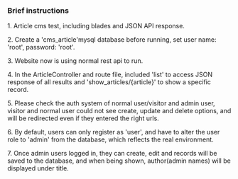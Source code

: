 <h3>Brief instructions</h3>
<p>1. Article cms test, including blades and JSON API response.</p>
<p>2. Create a 'cms_article'mysql database before running, set user name: 'root', password: 'root'.</p>
<p>3. Website now is using normal rest api to run.</p>
<p>4. In the ArticleController and route file, included 'list' to access JSON response of all results and 'show_articles/{article}' to show a specific record.</p>
<p>5. Please check the auth system of normal user/visitor and admin user, visitor and normal user could not see create, update and delete options, and will be redirected even if they entered the right urls.</p>
<p>6. By default, users can only register as 'user', and have to alter the user role to 'admin' from the database, which reflects the real environment.</p>
<p>7. Once admin users logged in, they can create, edit and records will be saved to the database, and when being shown, author(admin names) will be displayed under title. </p>
